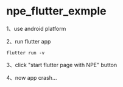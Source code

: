 # npe_flutter_exmple

1、use android platform

2、run flutter app
```shell
flutter run -v
```

3、click "start flutter page with NPE" button

4、now app crash...

